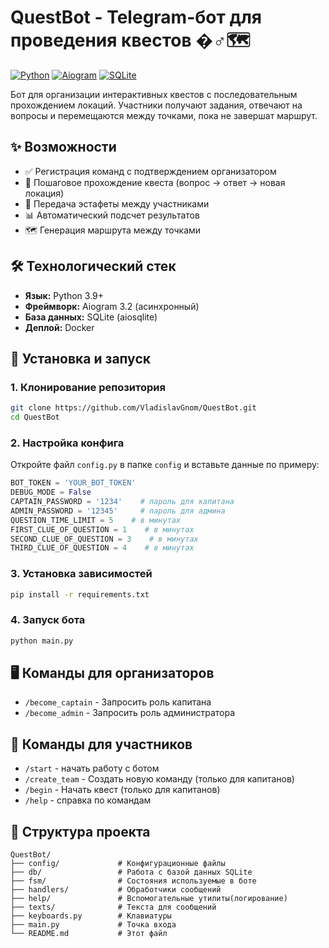 # QuestBot - Telegram-бот для проведения квестов �♂️🗺️

[![Python](https://img.shields.io/badge/Python-3.9+-blue.svg)](https://python.org)
[![Aiogram](https://img.shields.io/badge/Aiogram-2.x-green.svg)](https://docs.aiogram.dev/)
[![SQLite](https://img.shields.io/badge/SQLite-3-lightgrey.svg)](https://sqlite.org)

Бот для организации интерактивных квестов с последовательным прохождением локаций. Участники получают задания, отвечают на вопросы и перемещаются между точками, пока не завершат маршрут.

## ✨ Возможности
- ✅ Регистрация команд с подтверждением организатором
- 🏁 Пошаговое прохождение квеста (вопрос → ответ → новая локация)
- 🔄 Передача эстафеты между участниками
- 📊 Автоматический подсчет результатов
- 🗺️ Генерация маршрута между точками

## 🛠 Технологический стек
- **Язык:** Python 3.9+
- **Фреймворк:** Aiogram 3.2 (асинхронный)
- **База данных:** SQLite (aiosqlite)
- **Деплой:** Docker

## 🚀 Установка и запуск

### 1. Клонирование репозитория
```bash
git clone https://github.com/VladislavGnom/QuestBot.git
cd QuestBot
```

### 2. Настройка конфига
Откройте файл `config.py` в папке `config` и вставьте данные по примеру:
```python
BOT_TOKEN = 'YOUR_BOT_TOKEN'
DEBUG_MODE = False
CAPTAIN_PASSWORD = '1234'    # пароль для капитана
ADMIN_PASSWORD = '12345'     # пароль для админа
QUESTION_TIME_LIMIT = 5    # в минутах
FIRST_CLUE_OF_QUESTION = 1    # в минутах
SECOND_CLUE_OF_QUESTION = 3    # в минутах
THIRD_CLUE_OF_QUESTION = 4    # в минутах
```

### 3. Установка зависимостей
```bash
pip install -r requirements.txt
```

### 4. Запуск бота
```bash
python main.py
```

## 🖥 Команды для организаторов
- `/become_captain` - Запросить роль капитана 
- `/become_admin` - Запросить роль администратора 

## 👥 Команды для участников
- `/start` - начать работу с ботом
- `/create_team` - Создать новую команду (только для капитанов)
- `/begin` - Начать квест (только для капитанов)
- `/help` - справка по командам

## 📂 Структура проекта
```
QuestBot/
├── config/             # Конфигурационные файлы
├── db/                 # Работа с базой данных SQLite
├── fsm/                # Состояния используемые в боте
├── handlers/           # Обработчики сообщений
├── help/               # Вспомогательные утилиты(логирование)
├── texts/              # Текста для сообщений
├── keyboards.py        # Клавиатуры
├── main.py             # Точка входа
└── README.md           # Этот файл
```
